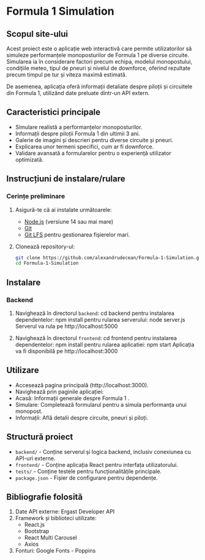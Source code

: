 # Formula 1 Simulation

## Scopul site-ului
Acest proiect este o aplicație web interactivă care permite utilizatorilor să simuleze performanțele monoposturilor de Formula 1 pe diverse circuite. Simularea ia în considerare factori precum echipa, modelul monopostului, condițiile meteo, tipul de pneuri și nivelul de downforce, oferind rezultate precum timpul pe tur și viteza maximă estimată.

De asemenea, aplicația oferă informații detaliate despre piloții și circuitele din Formula 1, utilizând date preluate dintr-un API extern.

## Caracteristici principale
- Simulare realistă a performanțelor monoposturilor.
- Informații despre piloții Formula 1 din ultimii 3 ani.
- Galerie de imagini și descrieri pentru diverse circuite și pneuri.
- Explicarea unor termeni specifici, cum ar fi downforce.
- Validare avansată a formularelor pentru o experiență utilizator optimizată.

## Instrucțiuni de instalare/rulare

### Cerințe preliminare
1. Asigură-te că ai instalate următoarele:
   - [Node.js](https://nodejs.org/) (versiune 14 sau mai mare)
   - [Git](https://git-scm.com/)
   - [Git LFS](https://git-lfs.com/) pentru gestionarea fișierelor mari.

2. Clonează repository-ul:
   ```bash
   git clone https://github.com/alexandrudecean/Formula-1-Simulation.git
   cd Formula-1-Simulation

## Instalare
### Backend
1. Navighează în directorul `backend`:
   cd backend
        pentru instalarea dependentelor: npm install
        pentru rularea serverului: node server.js
        Serverul va rula pe http://localhost:5000

2. Navighează în directorul `frontend`:
    cd frontend
        pentru instalarea dependentelor: npm install
        pentru rularea aplicatiei: npm start
        Aplicația va fi disponibilă pe http://localhost:3000

## Utilizare
- Accesează pagina principală (http://localhost:3000).
- Navighează prin paginile aplicației:
- Acasă: Informații generale despre Formula 1 .
- Simulare: Completează formularul pentru a simula performanța unui monopost.
- Informații: Află detalii despre circuite, pneuri și piloți.

## Structură proiect
- `backend/` - Conține serverul și logica backend, inclusiv conexiunea cu API-uri externe.
- `frontend/` - Conține aplicația React pentru interfața utilizatorului.
- `tests/` - Conține testele pentru funcționalitățile principale.
- `package.json` - Fișier de configurare pentru dependențe.


## Bibliografie folosită
1. Date API externe: Ergast Developer API
2. Framework și biblioteci utilizate:
    - React.js
    - Bootstrap
    - React Multi Carousel
    - Axios
3. Fonturi: Google Fonts - Poppins